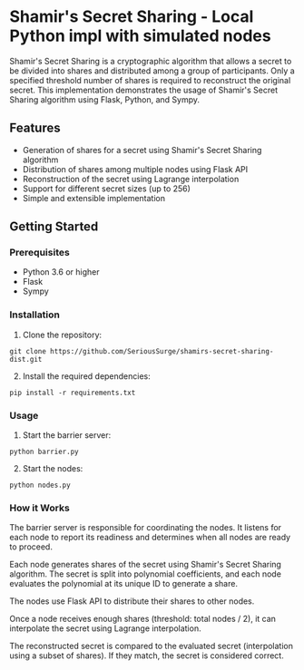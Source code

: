 # Shamir's Secret Sharing - Local Python impl with simulated nodes

Shamir's Secret Sharing is a cryptographic algorithm that allows a secret to be divided into shares and distributed among a group of participants. Only a specified threshold number of shares is required to reconstruct the original secret. This implementation demonstrates the usage of Shamir's Secret Sharing algorithm using Flask, Python, and Sympy.

## Features

- Generation of shares for a secret using Shamir's Secret Sharing algorithm
- Distribution of shares among multiple nodes using Flask API
- Reconstruction of the secret using Lagrange interpolation
- Support for different secret sizes (up to 256)
- Simple and extensible implementation

## Getting Started

### Prerequisites

- Python 3.6 or higher
- Flask
- Sympy

### Installation

1. Clone the repository:

```shell
git clone https://github.com/SeriousSurge/shamirs-secret-sharing-dist.git
```

2. Install the required dependencies:

```shell
pip install -r requirements.txt
```

### Usage

1. Start the barrier server:
```shell
python barrier.py
```
2. Start the nodes:
```shell
python nodes.py
```
### How it Works
The barrier server is responsible for coordinating the nodes. It listens for each node to report its readiness and determines when all nodes are ready to proceed.

Each node generates shares of the secret using Shamir's Secret Sharing algorithm. The secret is split into polynomial coefficients, and each node evaluates the polynomial at its unique ID to generate a share.

The nodes use Flask API to distribute their shares to other nodes.

Once a node receives enough shares (threshold: total nodes / 2), it can interpolate the secret using Lagrange interpolation.

The reconstructed secret is compared to the evaluated secret (interpolation using a subset of shares). If they match, the secret is considered correct.
